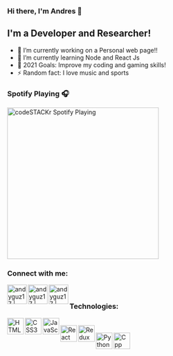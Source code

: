 ### Hi there, I'm Andres 👋

## I'm a Developer and Researcher!

- 🔭 I’m currently working on a Personal web page!!
- 🌱 I’m currently learning Node and React Js
- 🥅 2021 Goals: Improve my coding and gaming skills!
- ⚡ Random fact: I love music and sports

### Spotify Playing 🎧

[<img src="https://now-playing-codestackr.vercel.app/api/spotify-playing" alt="codeSTACKr Spotify Playing" width="350" />](https://open.spotify.com/user/swyqyimdc12jajde4vpwd2x1b)

### Connect with me:

[<img align="left" alt="andyguz17 | LinkedIn" width="45px" src="https://img.icons8.com/bubbles/480/000000/linkedin.png" />][linkedin]
[<img align="left" alt="andyguz17 | Instagram" width="45px" src="https://img.icons8.com/bubbles/480/000000/instagram-new.png" />][instagram]
[<img align="left" alt="andyguz17 | Facebook" width="45px" src="https://img.icons8.com/bubbles/48/000000/facebook.png" />][facebook]

<br />

### Technologies:

<img align="left" alt="HTML5" width="38px" src="https://img.icons8.com/color/480/000000/html-5.png" />
<img align="left" alt="CSS3" width="38px" src="https://img.icons8.com/color/480/000000/css3.png" />
<img align="left" alt="JavaScript" width="38px" src="https://img.icons8.com/color/480/000000/javascript-logo-1.png" />

<br />

<img align="left" alt="React" width="38px" src="https://img.icons8.com/color/480/000000/react-native.png" />
<img align="left" alt="Redux" width="38px" src="https://img.icons8.com/color/480/000000/redux.png" />

<br />

<img align="left" alt="Python" width="38px" src="https://img.icons8.com/color/480/000000/python.png" />
<img align="left" alt="Cpp" width="38px" src="https://img.icons8.com/color/48/000000/c-plus-plus-logo.png" />

<br />
<br />

[instagram]: https://instagram.com/andyguz17
[linkedin]: linkedin.com/in/andres-guzman-a63757139
[facebook]: https://www.facebook.com/andres.guzman.37853734

